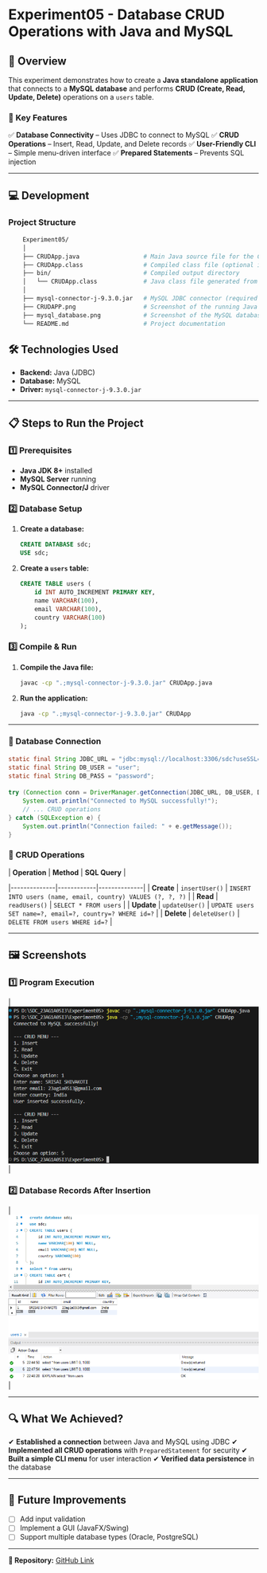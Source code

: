 # **Experiment05 - Database CRUD Operations with Java and MySQL**

## **📌 Overview**

This experiment demonstrates how to create a **Java standalone application** that connects to a **MySQL database** and performs **CRUD (Create, Read, Update, Delete)** operations on a `users` table.

### **🔹 Key Features**

✅ **Database Connectivity** – Uses JDBC to connect to MySQL
✅ **CRUD Operations** – Insert, Read, Update, and Delete records
✅ **User-Friendly CLI** – Simple menu-driven interface
✅ **Prepared Statements** – Prevents SQL injection

---

## 💻 Development

### Project Structure

```bash
    Experiment05/
    │
    ├── CRUDApp.java                  # Main Java source file for the CRUD application
    ├── CRUDApp.class                 # Compiled class file (optional if bin/ is used)
    ├── bin/                          # Compiled output directory
    │   └── CRUDApp.class             # Java class file generated from compilation
    │
    ├── mysql-connector-j-9.3.0.jar   # MySQL JDBC connector (required for DB connection)
    ├── CRUDAPP.png                   # Screenshot of the running Java CRUD application
    ├── mysql_database.png            # Screenshot of the MySQL database structure or records
    └── README.md                     # Project documentation

```

## **🛠️ Technologies Used**

- **Backend:** Java (JDBC)
- **Database:** MySQL
- **Driver:** `mysql-connector-j-9.3.0.jar`

---

## **📋 Steps to Run the Project**

### **1️⃣ Prerequisites**

- **Java JDK 8+** installed
- **MySQL Server** running
- **MySQL Connector/J** driver

### **2️⃣ Database Setup**

1. **Create a database:**

   ```sql
   CREATE DATABASE sdc;
   USE sdc;
   ```

2. **Create a `users` table:**

   ```sql
   CREATE TABLE users (
       id INT AUTO_INCREMENT PRIMARY KEY,
       name VARCHAR(100),
       email VARCHAR(100),
       country VARCHAR(100)
   );
   ```

### **3️⃣ Compile & Run**

1. **Compile the Java file:**

   ```bash
   javac -cp ".;mysql-connector-j-9.3.0.jar" CRUDApp.java
   ```

2. **Run the application:**

   ```bash
   java -cp ".;mysql-connector-j-9.3.0.jar" CRUDApp
   ```

---

### **🔹 Database Connection**

```java
static final String JDBC_URL = "jdbc:mysql://localhost:3306/sdc?useSSL=false&serverTimezone=UTC";
static final String DB_USER = "user";
static final String DB_PASS = "password";

try (Connection conn = DriverManager.getConnection(JDBC_URL, DB_USER, DB_PASS)) {
    System.out.println("Connected to MySQL successfully!");
    // ... CRUD operations
} catch (SQLException e) {
    System.out.println("Connection failed: " + e.getMessage());
}
```

### **🔹 CRUD Operations**

| **Operation** | **Method** | **SQL Query** |

|--------------|------------|--------------|
| **Create** | `insertUser()` | `INSERT INTO users (name, email, country) VALUES (?, ?, ?)` |
| **Read** | `readUsers()` | `SELECT * FROM users` |
| **Update** | `updateUser()` | `UPDATE users SET name=?, email=?, country=? WHERE id=?` |
| **Delete** | `deleteUser()` | `DELETE FROM users WHERE id=?` |

---

## **🖼️ Screenshots**

### **1️⃣ Program Execution**

| ![CRUD Menu](CRUDAPP.png) |

### **2️⃣ Database Records After Insertion**

| ![MySQL Records](mysql_database.png) |

---

## **🔍 What We Achieved?**

✔ **Established a connection** between Java and MySQL using JDBC
✔ **Implemented all CRUD operations** with `PreparedStatement` for security
✔ **Built a simple CLI menu** for user interaction
✔ **Verified data persistence** in the database

---

## **🚀 Future Improvements**

- [ ] Add input validation
- [ ] Implement a GUI (JavaFX/Swing)
- [ ] Support multiple database types (Oracle, PostgreSQL)

---

**🔗 Repository:** [GitHub Link](https://github.com/Srisai16/SDC_23AG1A05I3.git)
